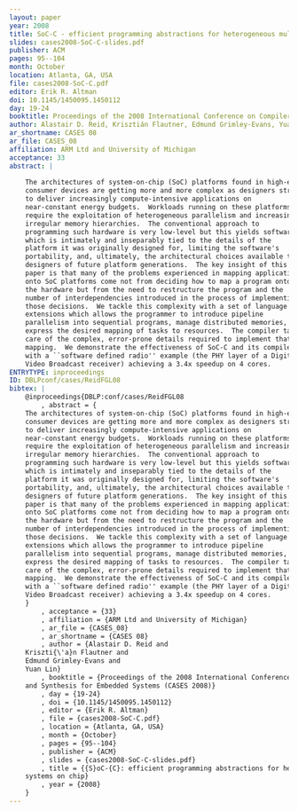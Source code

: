 ```yaml
---
layout: paper
year: 2008
title: SoC-C - efficient programming abstractions for heterogeneous multicore systems on chip
slides: cases2008-SoC-C-slides.pdf
publisher: ACM
pages: 95--104
month: October
location: Atlanta, GA, USA
file: cases2008-SoC-C.pdf
editor: Erik R. Altman
doi: 10.1145/1450095.1450112
day: 19-24
booktitle: Proceedings of the 2008 International Conference on Compilers, Architecture, and Synthesis for Embedded Systems (CASES 2008)
author: Alastair D. Reid, Krisztián Flautner, Edmund Grimley-Evans, Yuan Lin
ar_shortname: CASES 08
ar_file: CASES_08
affiliation: ARM Ltd and University of Michigan
acceptance: 33
abstract: |
    
    The architectures of system-on-chip (SoC) platforms found in high-end
    consumer devices are getting more and more complex as designers strive
    to deliver increasingly compute-intensive applications on
    near-constant energy budgets.  Workloads running on these platforms
    require the exploitation of heterogeneous parallelism and increasingly
    irregular memory hierarchies.  The conventional approach to
    programming such hardware is very low-level but this yields software
    which is intimately and inseparably tied to the details of the
    platform it was originally designed for, limiting the software's
    portability, and, ultimately, the architectural choices available to
    designers of future platform generations.  The key insight of this
    paper is that many of the problems experienced in mapping applications
    onto SoC platforms come not from deciding how to map a program onto
    the hardware but from the need to restructure the program and the
    number of interdependencies introduced in the process of implementing
    those decisions.  We tackle this complexity with a set of language
    extensions which allows the programmer to introduce pipeline
    parallelism into sequential programs, manage distributed memories, and
    express the desired mapping of tasks to resources.  The compiler takes
    care of the complex, error-prone details required to implement that
    mapping.  We demonstrate the effectiveness of SoC-C and its compiler
    with a ``software defined radio'' example (the PHY layer of a Digital
    Video Broadcast receiver) achieving a 3.4x speedup on 4 cores.
ENTRYTYPE: inproceedings
ID: DBLPconf/cases/ReidFGL08
bibtex: |
    @inproceedings{DBLP:conf/cases/ReidFGL08
        , abstract = {
    The architectures of system-on-chip (SoC) platforms found in high-end
    consumer devices are getting more and more complex as designers strive
    to deliver increasingly compute-intensive applications on
    near-constant energy budgets.  Workloads running on these platforms
    require the exploitation of heterogeneous parallelism and increasingly
    irregular memory hierarchies.  The conventional approach to
    programming such hardware is very low-level but this yields software
    which is intimately and inseparably tied to the details of the
    platform it was originally designed for, limiting the software's
    portability, and, ultimately, the architectural choices available to
    designers of future platform generations.  The key insight of this
    paper is that many of the problems experienced in mapping applications
    onto SoC platforms come not from deciding how to map a program onto
    the hardware but from the need to restructure the program and the
    number of interdependencies introduced in the process of implementing
    those decisions.  We tackle this complexity with a set of language
    extensions which allows the programmer to introduce pipeline
    parallelism into sequential programs, manage distributed memories, and
    express the desired mapping of tasks to resources.  The compiler takes
    care of the complex, error-prone details required to implement that
    mapping.  We demonstrate the effectiveness of SoC-C and its compiler
    with a ``software defined radio'' example (the PHY layer of a Digital
    Video Broadcast receiver) achieving a 3.4x speedup on 4 cores.
    }
        , acceptance = {33}
        , affiliation = {ARM Ltd and University of Michigan}
        , ar_file = {CASES_08}
        , ar_shortname = {CASES 08}
        , author = {Alastair D. Reid and
    Kriszti{\'a}n Flautner and
    Edmund Grimley-Evans and
    Yuan Lin}
        , booktitle = {Proceedings of the 2008 International Conference on Compilers, Architecture,
    and Synthesis for Embedded Systems (CASES 2008)}
        , day = {19-24}
        , doi = {10.1145/1450095.1450112}
        , editor = {Erik R. Altman}
        , file = {cases2008-SoC-C.pdf}
        , location = {Atlanta, GA, USA}
        , month = {October}
        , pages = {95--104}
        , publisher = {ACM}
        , slides = {cases2008-SoC-C-slides.pdf}
        , title = {{S}oC-{C}: efficient programming abstractions for heterogeneous multicore
    systems on chip}
        , year = {2008}
    }
---
```

